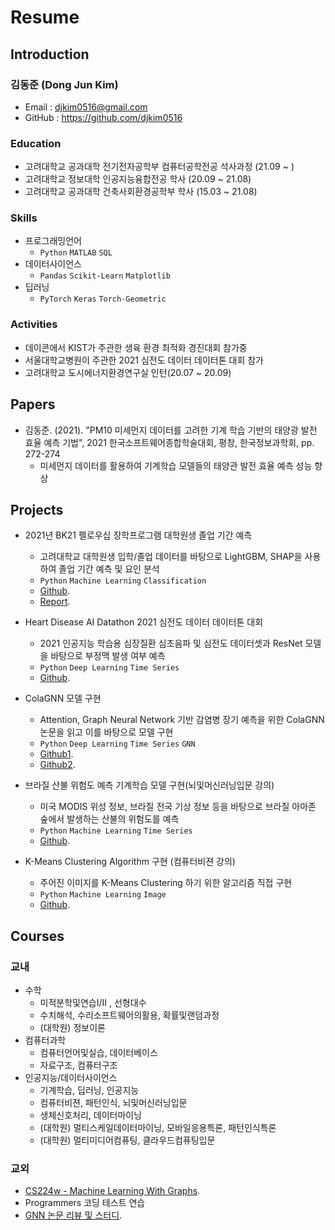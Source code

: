 # Resume

## Introduction
### **김동준 (Dong Jun Kim)**
- Email : djkim0516@gmail.com
- GitHub : https://github.com/djkim0516

### Education

- 고려대학교 공과대학 전기전자공학부 컴퓨터공학전공 석사과정 (21.09 ~ )
- 고려대학교 정보대학 인공지능융합전공 학사 (20.09 ~ 21.08)
- 고려대학교 공과대학 건축사회환경공학부 학사 (15.03 ~ 21.08)

### Skills
- 프로그래밍언어
  - `Python` `MATLAB` `SQL` 
- 데이터사이언스
  - `Pandas` `Scikit-Learn` `Matplotlib`
- 딥러닝
  - `PyTorch` `Keras` `Torch-Geometric`
### Activities
- 데이콘에서 KIST가 주관한 생육 환경 최적화 경진대회 참가중
- 서울대학교병원이 주관한 2021 심전도 데이터 데이터톤 대회 참가
- 고려대학교 도시에너지환경연구실 인턴(20.07 ~ 20.09)
<!-- - 제3공수특전여단 병장 만기 전역(17.05 ~ 19.02) -->

## Papers

<!-- ### Domestic -->
- 김동준. (2021). "PM10 미세먼지 데이터를 고려한 기계 학습 기반의 태양광 발전 효율 예측 기법", 2021 한국소프트웨어종합학술대회, 평창, 한국정보과학회, pp. 272-274
    - 미세먼지 데이터를 활용하여 기계학습 모델들의 태양관 발전 효율 예측 성능 향상
<!-- - **(심사전)** 김동준. (2022).  -->

## Projects
- 2021년 BK21 펠로우십 장학프로그램 대학원생 졸업 기간 예측
    - 고려대학교 대학원생 입학/졸업 데이터를 바탕으로 LightGBM, SHAP을 사용하여 졸업 기간 예측 및 요인 분석
    - `Python` `Machine Learning`  `Classification`
    - [Github](https://github.com/djkim0516/BK21Project_GraduationPrediction).
    - [Report](https://github.com/djkim0516/BK21Project_GraduationPrediction/blob/main/%EC%B5%9C%EC%A2%85%20%EB%B3%B4%EA%B3%A0%EC%84%9C.pdf).
  
- Heart Disease AI Datathon 2021 심전도 데이터 데이터톤 대회
    - 2021 인공지능 학습용 심장질환 심초음파 및 심전도 데이터셋과 ResNet 모델을 바탕으로 부정맥 발생 여부 예측
    - `Python` `Deep Learning`  `Time Series`
    - [Github](https://github.com/djkim0516/ECG-classification-HDAI).

- ColaGNN 모델 구현
    - Attention, Graph Neural Network 기반 감염병 장기 예측을 위한 ColaGNN 논문을 읽고 이를 바탕으로 모델 구현
    - `Python` `Deep Learning` `Time Series` `GNN`
    - [Github1](https://github.com/djkim0516/COLA_GNN).
    - [Github2](https://github.com/djkim0516/Cola_GNN_review).

- 브라질 산불 위험도 예측 기계학습 모델 구현(뇌및머신러닝입문 강의)
    - 미국 MODIS 위성 정보, 브라질 전국 기상 정보 등을 바탕으로 브라질 아마존 숲에서 발생하는 산불의 위험도를 예측
    - `Python` `Machine Learning` `Time Series`
    - [Github](https://github.com/djkim0516/BNCS411_Final_Project).
- K-Means Clustering Algorithm 구현 (컴퓨터비젼 강의)
    - 주어진 이미지를 K-Means Clustering 하기 위한 알고리즘 직접 구현
    - `Python` `Machine Learning`  `Image`
    - [Github](https://github.com/djkim0516/K_means_Clustering).

## Courses
### 교내
- 수학
  - 미적분학및연습I/II , 선형대수
  - 수치해석, 수리소프트웨어의활용, 확률및랜덤과정
  - (대학원) 정보이론
- 컴퓨터과학
  - 컴퓨터언어및실습, 데이터베이스
  - 자료구조, 컴퓨터구조
- 인공지능/데이터사이언스
  - 기계학습, 딥러닝, 인공지능
  - 컴퓨터비젼, 패턴인식, 뇌및머신러닝입문
  - 생체신호처리, 데이터마이닝
  - (대학원) 멀티스케일데이터마이닝, 모바일응용특론, 패턴인식특론
  - (대학원) 멀티미디어컴퓨팅, 클라우드컴퓨팅입문


### 교외
  - [CS224w - Machine Learning With Graphs](http://web.stanford.edu/class/cs224w).
  - Programmers 코딩 테스트 연습
  - [GNN 논문 리뷰 및 스터디](https://github.com/djkim0516?tab=repositories).
